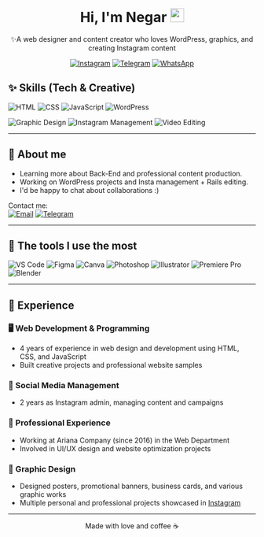 <div align="center">

# Hi, I'm Negar <img src="wave.gif" alt="wave" width="28" />

✨A web designer and content creator who loves WordPress, graphics, and creating Instagram content

[![Instagram](https://img.shields.io/badge/-Instagram-E4405F?style=for-the-badge&logo=instagram&logoColor=white)](https://instagram.com/ariana_work95)
[![Telegram](https://img.shields.io/badge/-Telegram-26A5E4?style=for-the-badge&logo=telegram&logoColor=white)](https://t.me/ariana_work95)
[![WhatsApp](https://img.shields.io/badge/-WhatsApp-25D366?style=for-the-badge&logo=whatsapp&logoColor=white)](https://wa.me/989913540552)
</div>


## ✨ Skills (Tech & Creative)

<!-- Tech -->
![HTML](https://img.shields.io/badge/HTML5-FF5722?style=for-the-badge&logo=html5&logoColor=white)
![CSS](https://img.shields.io/badge/CSS3-2965F1?style=for-the-badge&logo=css3&logoColor=white)
![JavaScript](https://img.shields.io/badge/JavaScript-F7DF1E?style=for-the-badge&logo=javascript&logoColor=111)
![WordPress](https://img.shields.io/badge/WordPress-21759B?style=for-the-badge&logo=wordpress&logoColor=white)

<!-- Creative -->
![Graphic Design](https://img.shields.io/badge/Graphic%20Design-8E44AD?style=for-the-badge&logo=adobecreativecloud&logoColor=white)
![Instagram Management](https://img.shields.io/badge/Instagram%20Management-E4405F?style=for-the-badge&logo=instagram&logoColor=white)
![Video Editing](https://img.shields.io/badge/Video%20Editing-0F9D58?style=for-the-badge&logo=adobepremierepro&logoColor=white)

_____________________________________________________________________________________________________________________________________________________________________________________________________________________

## 🧩 About me
- Learning more about Back-End and professional content production.
- Working on WordPress projects and Insta management + Rails editing.
- I'd be happy to chat about collaborations :)

Contact me:  
[![Email](https://img.shields.io/badge/Email-333?style=for-the-badge&logo=gmail&logoColor=white)](negar_sharegh@yahoo.com)
[![Telegram](https://img.shields.io/badge/Telegram-26A5E4?style=for-the-badge&logo=telegram&logoColor=white)](https://t.me/ariana_work95)

_____________________________________________________________________________________________________________________________________________________________________________________________________________________

## 🧰 The tools I use the most
![VS Code](https://img.shields.io/badge/VS%20Code-007ACC?style=for-the-badge&logo=visualstudiocode&logoColor=white)
![Figma](https://img.shields.io/badge/Figma-000?style=for-the-badge&logo=figma&logoColor=white)
![Canva](https://img.shields.io/badge/Canva-00C4CC?style=for-the-badge&logo=canva&logoColor=white)
![Photoshop](https://img.shields.io/badge/Photoshop-31A8FF?style=for-the-badge&logo=adobephotoshop&logoColor=white)
![Illustrator](https://img.shields.io/badge/Illustrator-FF9A00?style=for-the-badge&logo=adobeillustrator&logoColor=white)
![Premiere Pro](https://img.shields.io/badge/Premiere%20Pro-9999FF?style=for-the-badge&logo=adobepremierepro&logoColor=white)
![Blender](https://img.shields.io/badge/Blender-F5792A?style=for-the-badge&logo=blender&logoColor=white)

____________________________________________________________________________________________________________________________________________________________________________________________________________________ 
## 💼 Experience

### 🖥️ Web Development & Programming
- 4 years of experience in web design and development using HTML, CSS, and JavaScript
- Built creative projects and professional website samples

### 📱 Social Media Management
- 2 years as Instagram admin, managing content and campaigns

### 🏢 Professional Experience
- Working at Ariana Company (since 2016) in the Web Department
- Involved in UI/UX design and website optimization projects

### 🎨 Graphic Design
- Designed posters, promotional banners, business cards, and various graphic works
- Multiple personal and professional projects showcased in [Instagram](https://t.me/ariana_work95)


_____________________________________________________________________________________________________________________________________________________________________________________________________________________
<div align="center">
Made with love and coffee ☕
</div>
